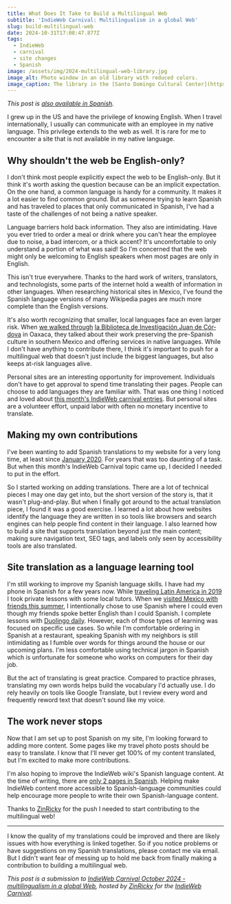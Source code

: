 ```yaml
---
title: What Does It Take to Build a Multilingual Web
subtitle: 'IndieWeb Carnival: Multilingualism in a global Web'
slug: build-multilingual-web
date: 2024-10-31T17:08:47.877Z
tags:
  - IndieWeb
  - carnival
  - site changes
  - Spanish
image: /assets/img/2024-multilingual-web-library.jpg
image_alt: Photo window in an old library with reduced colors.
image_caption: The library in the [Santo Domingo Cultural Center](https://www.visit-mexico.mx/oaxaca/santo-domingo-cultural-center/) in Oaxaca Mexico housing hundreds of historical books and newspapers.
---
```


_This post is [also available in Spanish](/es/publicaciones/2024/10/31/crear-web-multilingue/)._

I grew up in the US and have the privilege of knowing English.
When I travel internationally, I usually can communicate with an employee in my native language.
This privilege extends to the web as well.
It is rare for me to encounter a site that is not available in my native language.

## Why shouldn't the web be English-only?

I don't think most people explicitly expect the web to be English-only.
But it think it's worth asking the question because can be an implicit expectation.
On the one hand, a common language is handy for a community.
It makes it a lot easier to find common ground.
But as someone trying to learn Spanish and has traveled to places that only communicated in Spanish, I've had a taste of the challenges of not being a native speaker.

Language barriers hold back information.
They also are intimidating.
Have you ever tried to order a meal or drink where you can't hear the employee due to noise, a bad intercom, or a thick accent?
It's uncomfortable to only understand a portion of what was said!
So I'm concerned that the web might only be welcoming to English speakers when most pages are only in English.

This isn't true everywhere.
Thanks to the hard work of writers, translators, and technologists, some parts of the internet hold a wealth of information in other languages.
When researching historical sites in Mexico, I've found the Spanish language versions of many Wikipedia pages are much more complete than the English versions.

It's also worth recognizing that smaller, local languages face an even larger risk.
When [we walked through](/posts/2024/07/06/oaxaca-bird-art/) <a href="https://bijc.pages.fahho.mx/" lang="es">la Biblioteca de Investigación Juan de Córdova</a> in Oaxaca,
they talked about their work preserving the pre-Spanish culture in southern Mexico and offering services in native languages.
While I don't have anything to contribute there, I think it's important to push for a multilingual web that doesn't just include the biggest languages,
but also keeps at-risk languages alive.

Personal sites are an interesting opportunity for improvement.
Individuals don't have to get approval to spend time translating their pages.
People can choose to add languages they are familiar with.
That was one thing I noticed and loved about [this month's IndieWeb carnival entries](https://tilde.team/~zinricky/multilingualism/).
But personal sites are a volunteer effort, unpaid labor with often no monetary incentive to translate.

## Making my own contributions

I've been wanting to add Spanish translations to my website for a very long time, at least since [January 2020](https://github.com/aciccarello/ciccarello.me/issues/13).
For years that was too daunting of a task.
But when this month's IndieWeb Carnival topic came up, I decided I needed to put in the effort.

So I started working on adding translations.
There are a lot of technical pieces I may one day get into, but the short version of the story is, that it wasn't plug-and-play.
But when I finally got around to the actual translation piece, I found it was a good exercise.
I learned a lot about how websites identify the language they are written in so tools like browsers and search engines can help people find content in their language.
I also learned how to build a site that supports translation beyond just the main content; making sure navigation text, SEO tags, and labels only seen by accessibility tools are also translated.

## Site translation as a language learning tool

I'm still working to improve my Spanish language skills.
I have had my phone in Spanish for a few years now.
While [traveling Latin America in 2019](https://www.ciccarello.me/travel/2019/latin-america/) I took private lessons with some local tutors.
When we [visited Mexico with friends this summer](/travel/2024/mexico/), I intentionally chose to use Spanish where I could even though my friends spoke better English than I could Spanish.
I complete lessons with [Duolingo daily](https://www.duolingo.com/profile/a3chic9).
However, each of those types of learning was focused on specific use cases.
So while I'm comfortable ordering in Spanish at a restaurant,
speaking Spanish with my neighbors is still intimidating as I fumble over words for things around the house or our upcoming plans.
I'm less comfortable using technical jargon in Spanish which is unfortunate for someone who works on computers for their day job.

But the act of translating is great practice.
Compared to practice phrases, translating my own words helps build the vocabulary I'd actually use.
I do rely heavily on tools like Google Translate, but I review every word and frequently reword text that doesn't sound like my voice.

## The work never stops

Now that I am set up to post Spanish on my site, I'm looking forward to adding more content.
Some pages like my travel photo posts should be easy to translate.
I know that I'll never get 100% of my content translated, but I'm excited to make more contributions.

I'm also hoping to improve the IndieWeb wiki's Spanish language content.
At the time of writing, there are [only 2 pages in Spanish](https://indieweb.org/Category:Pages_in_Spanish).
Helping make IndieWeb content more accessible to Spanish-language communities could help encourage more people to write their own Spanish-language content.

Thanks to [ZinRicky](https://zinricky.tilde.team/) for the push I needed to start contributing to the multilingual web!

---

I know the quality of my translations could be improved and there are likely issues with how everything is linked together.
So if you notice problems or have suggestions on my Spanish translations, please contact me via email.
But I didn't want fear of messing up to hold me back from finally making a contribution to building a multilingual web.

_This post is a submission to [IndieWeb Carnival October 2024 - multilingualism in a global Web](https://tilde.team/~zinricky/multilingualism/), hosted by [ZinRicky](https://zinricky.tilde.team/) for the [IndieWeb Carnival](https://indieweb.org/indieweb-carnival)._

